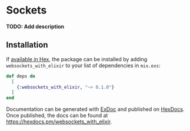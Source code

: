 # Sockets

**TODO: Add description**

## Installation

If [available in Hex](https://hex.pm/docs/publish), the package can be installed
by adding `websockets_with_elixir` to your list of dependencies in `mix.exs`:

```elixir
def deps do
  [
    {:websockets_with_elixir, "~> 0.1.0"}
  ]
end
```

Documentation can be generated with [ExDoc](https://github.com/elixir-lang/ex_doc)
and published on [HexDocs](https://hexdocs.pm). Once published, the docs can
be found at <https://hexdocs.pm/websockets_with_elixir>.

